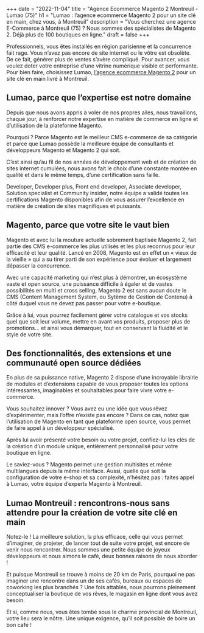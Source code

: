 +++
date = "2022-11-04"
title = "Agence Ecommerce Magento 2 Montreuil - Lumao (75)"
h1 = "Lumao : l’agence ecommerce Magento 2 pour un site clé en main, chez vous, à Montreuil"
description = "Vous cherchez une agence E-Commerce à Montreuil (75) ? Nous sommes des spécialistes de Magento 2. Déjà plus de 100 boutiques en ligne."
draft = false
+++

Professionnels, vous êtes installés en région parisienne et la concurrence fait rage. Vous n’avez pas encore de site internet ou le vôtre est obsolète. De ce fait, générer plus de ventes s’avère compliqué. Pour avancer, vous voulez doter votre entreprise d’une vitrine numérique visible et performante. Pour bien faire, choisissez Lumao, [l’agence ecommerce Magento 2](/agence-ecom/) pour un site clé en main livré à Montreuil.

## Lumao, parce que l’expertise est notre domaine

Depuis que nous avons appris à voler de nos propres ailes, nous travaillons, chaque jour, à renforcer notre expertise en matière de commerce en ligne et d’utilisation de la plateforme Magento.

Pourquoi ? Parce Magento est le meilleur CMS e-commerce de sa catégorie et parce que Lumao possède la meilleure équipe de consultants et développeurs Magento et Magento 2 qui soit.

C’est ainsi qu’au fil de nos années de développement web et de création de sites internet cumulées, nous avons fait le choix d’une constante montée en qualité et dans le même temps, d’une certification sans faille.

Developer, Developer plus, Front end developer, Associate developer, Solution specialist et Community insider, notre équipe a validé toutes les certifications Magento disponibles afin de vous assurer l’excellence en matière de création de sites magnifiques et puissants.

## Magento, parce que votre site le vaut bien

Magento et avec lui la mouture actuelle sobrement baptisée Magento 2, fait partie des CMS e-commerce les plus utilisés et les plus reconnus pour leur efficacité et leur qualité. Lancé en 2008, Magento est en effet un « vieux de la vieille » qui a su tirer parti de son expérience pour évoluer et largement dépasser la concurrence.

Avec une capacité marketing qui n’est plus à démontrer, un écosystème vaste et open source, une puissance difficile à égaler et de vastes possibilités en multi et cross selling, Magento 2 est sans aucun doute le CMS (Content Management System, ou Sytème de Gestion de Contenu) à côté duquel vous ne devez pas passer pour votre e-boutique.

Grâce à lui, vous pourrez facilement gérer votre catalogue et vos stocks quel que soit leur volume, mettre en avant vos produits, proposer plus de promotions… et ainsi vous démarquer, tout en conservant la fluidité et le style de votre site.

## Des fonctionnalités, des extensions et une communauté open source dédiées

En plus de sa puissance native, Magento 2 dispose d’une incroyable librairie de modules et d’extensions capable de vous proposer toutes les options intéressantes, imaginables et souhaitables pour faire vivre votre e-commerce.

Vous souhaitez innover ? Vous avez eu une idée que vous rêvez d’expérimenter, mais l’offre n’existe pas encore ? Dans ce cas, notez que l’utilisation de Magento en tant que plateforme open source, vous permet de faire appel à un développeur spécialisé.

Après lui avoir présenté votre besoin ou votre projet, confiez-lui les clés de la création d’un module unique, entièrement personnalisé pour votre boutique en ligne.

Le saviez-vous ? Magento permet une gestion multisites et même multilangues depuis la même interface. Aussi, quelle que soit la configuration de votre e-shop et sa complexité, n’hésitez pas : faites appel à Lumao, votre équipe d’experts Magento à Montreuil.

## Lumao Montreuil : rencontrons-nous sans attendre pour la création de votre site clé en main

Notez-le ! La meilleure solution, la plus efficace, celle qui vous permet d’imaginer, de projeter, de lancer tout de suite votre projet, est encore de venir nous rencontrer. Nous sommes une petite équipe de joyeux développeurs et nous aimons le café, deux bonnes raisons de nous aborder !

Et puisque Montreuil se trouve à moins de 20 km de Paris, pourquoi ne pas imaginer une rencontre dans un de ses cafés, bureaux ou espaces de coworking les plus branchés ? Une fois attablés, nous pourrons pleinement conceptualiser la boutique de vos rêves, le magasin en ligne dont vous avez besoin.

Et si, comme nous, vous êtes tombé sous le charme provincial de Montreuil, votre lieu sera le nôtre. Une unique exigence, qu’il soit possible de boire un bon café !
